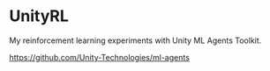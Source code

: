 # UnityRL

My reinforcement learning experiments with Unity ML Agents Toolkit.

https://github.com/Unity-Technologies/ml-agents

